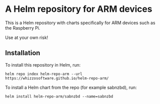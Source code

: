 # A Helm repository for ARM devices

This is a Helm repository with charts specifically for ARM devices such as the Raspberry Pi. 

Use at your own risk!

## Installation

To install this repository in Helm, run:

````helm repo index helm-repo-arm --url https://whizzosoftware.github.io/helm-repo-arm/````

To install a Helm chart from the repo (for example sabnzbd), run:

````helm install helm-repo-arm/sabnzbd --name=sabnzbd````